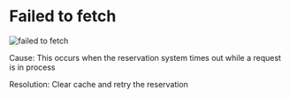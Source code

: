 # Failed to fetch

![failed to fetch](https://github.ibm.com/dte-support/public/blob/master/IBM%20Technololgy%20Zone/IBM-Technology-Zone-Runbooks/Images/failed%20to%20fetch.png)

Cause: This occurs when the reservation system times out while a request is in process

Resolution: Clear cache and retry the reservation
